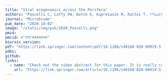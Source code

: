 ```yaml
---
title: "Viral ecogenomics across the Porifera"
authors: "Pascelli C, Laffy PW, Botté E, Kupresanin M, Rattei T, **Lurgi M**, Ravasi T & Webster NS"
journal: "Microbiome"
pub_date: "2020-10-02"
image: "/static/img/pub/2020_Pascelli.png"
pmid: 
pmcid: #"PMC#######"
biorxiv_version: 
pdf: "https://link.springer.com/content/pdf/10.1186/s40168-020-00919-5.pdf"
pdbs:
github: 
links:
  - name: "Check out the video abstract for this paper. It is really cool!"
    url: "https://link.springer.com/article/10.1186/s40168-020-00919-5"
---
```

